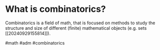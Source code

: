 # What is combinatorics?
Combinatorics is a field of math, that is focused on methods to study the structure and size of different (finite) mathematical objects (e.g. sets [[20240929155814]]).

#math #adm #combinatorics